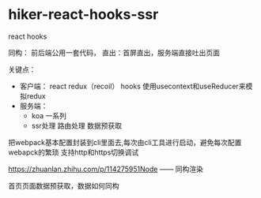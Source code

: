 # hiker-react-hooks-ssr

react hooks



同构：
前后端公用一套代码，
直出：首屏直出，服务端直接吐出页面

关键点：

- 客户端：
    react redux（recoil） hooks 使用usecontext和useReducer来模拟redux
- 服务端：
    - koa 一系列
    - ssr处理
        路由处理
        数据预获取

把webpack基本配置封装到cli里面去,每次由cli工具进行启动，避免每次配置webapck的繁琐
支持http和https切换调试

https://zhuanlan.zhihu.com/p/114275951Node —— 同构渲染

首页页面数据预获取，数据如何同构
